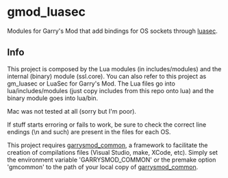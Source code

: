 # gmod_luasec

Modules for Garry's Mod that add bindings for OS sockets through [luasec][1].

## Info

This project is composed by the Lua modules (in includes/modules) and the internal (binary) module (ssl.core).
You can also refer to this project as gm_luasec or LuaSec for Garry's Mod.
The Lua files go into lua/includes/modules (just copy includes from this repo onto lua) and the binary module goes into lua/bin.

Mac was not tested at all (sorry but I'm poor).

If stuff starts erroring or fails to work, be sure to check the correct line endings (\n and such) are present in the files for each OS.

This project requires [garrysmod_common][2], a framework to facilitate the creation of compilations files (Visual Studio, make, XCode, etc). Simply set the environment variable 'GARRYSMOD_COMMON' or the premake option 'gmcommon' to the path of your local copy of [garrysmod_common][2].


  [1]: https://github.com/brunoos/luasec
  [2]: https://github.com/danielga/garrysmod_common
